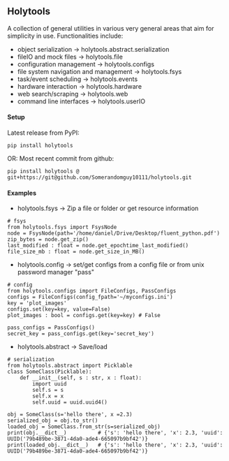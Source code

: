 ## Holytools
A collection of general utilities in various very general areas that aim for simplicity in use. 
Functionalities include:

- object serialization -> holytools.abstract.serialization
- fileIO and mock files -> holytools.file
- configuration management -> holytools.configs
- file system navigation and management -> holytools.fsys
- task/event scheduling -> holytools.events
- hardware interaction ->  holytools.hardware
- web search/scraping -> holytools.web
- command line interfaces -> holytools.userIO


#### Setup
Latest release from PyPI:
```
pip install holytools 
```

OR: Most recent commit from github:
```
pip install holytools @ git+https://git@github.com/Somerandomguy10111/holytools.git
```


#### Examples
- holytools.fsys -> Zip a file or folder or get resource information
```
# fsys
from holytools.fsys import FsysNode
node = FsysNode(path='/home/daniel/Drive/Desktop/fluent_python.pdf')
zip_bytes = node.get_zip()
last_modified : float = node.get_epochtime_last_modified()
file_size_mb : float = node.get_size_in_MB()
```
- holytools.config -> set/get configs from a config file or from unix password manager "pass" 
```
# config
from holytools.configs import FileConfigs, PassConfigs
configs = FileConfigs(config_fpath='~/myconfigs.ini')
key = 'plot_images'
configs.set(key=key, value=False)
plot_images : bool = configs.get(key=key) # False

pass_configs = PassConfigs()
secret_key = pass_configs.get(key='secret_key')
```
- holytools.abstract -> Save/load
```
# serialization
from holytools.abstract import Picklable
class SomeClass(Picklable):
    def __init__(self, s : str, x : float):
        import uuid
        self.s = s
        self.x = x
        self.uuid = uuid.uuid4()

obj = SomeClass(s='hello there', x =2.3)
serialized_obj = obj.to_str()
loaded_obj = SomeClass.from_str(s=serialized_obj)
print(obj.__dict__)          # {'s': 'hello there', 'x': 2.3, 'uuid': UUID('79b489be-3871-4da0-ade4-665097b9bf42')}
print(loaded_obj.__dict__)   # {'s': 'hello there', 'x': 2.3, 'uuid': UUID('79b489be-3871-4da0-ade4-665097b9bf42')}
```
